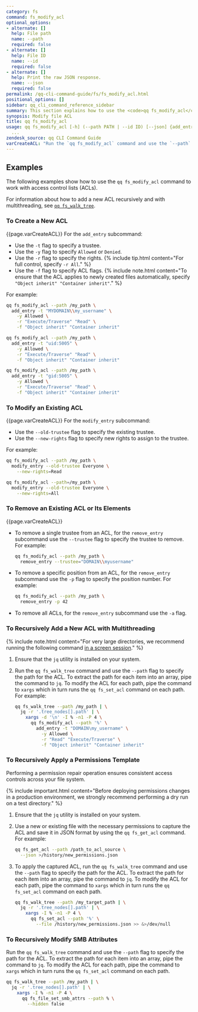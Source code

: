 ```yaml
---
category: fs
command: fs_modify_acl
optional_options:
- alternate: []
  help: File path
  name: --path
  required: false
- alternate: []
  help: File ID
  name: --id
  required: false
- alternate: []
  help: Print the raw JSON response.
  name: --json
  required: false
permalink: /qq-cli-command-guide/fs/fs_modify_acl.html
positional_options: []
sidebar: qq_cli_command_reference_sidebar
summary: This section explains how to use the <code>qq fs_modify_acl</code> command.
synopsis: Modify file ACL
title: qq fs_modify_acl
usage: qq fs_modify_acl [-h] (--path PATH | --id ID) [--json] {add_entry,remove_entry,modify_entry,set_posix_special_permissions}
  ...
zendesk_source: qq CLI Command Guide
varCreateACL: "Run the `qq fs_modify_acl` command and use the `--path` flag to specify the path for the ACL."
---
```


## Examples
The following examples show how to use the `qq fs_modify_acl` command to work with access control lists (ACLs).

For information about how to add a new ACL recursively and with multithreading, see [`qq fs_walk_tree`](fs_walk_tree.html).

### To Create a New ACL
{{page.varCreateACL}} For the `add_entry` subcommand:

* Use the `-t` flag to specify a trustee.
* Use the `-y` flag to specify `Allowed` or `Denied`.
* Use the `-r` flag to specify the rights.
  {% include tip.html content="For full control, specify `-r All`." %}
* Use the `-f` flag to specify ACL flags.
  {% include note.html content="To ensure that the ACL applies to newly created files automatically, specify `"Object inherit" "Container inherit"`." %}

For example:

```bash
qq fs_modify_acl --path /my_path \
  add_entry -t "MYDOMAIN\\my_username" \
    -y Allowed \
    -r "Execute/Traverse" "Read" \
    -f "Object inherit" "Container inherit"
```

```bash
qq fs_modify_acl --path /my_path \
  add_entry -t "uid:5005" \
    -y Allowed \
    -r "Execute/Traverse" "Read" \
    -f "Object inherit" "Container inherit"
```

```bash
qq fs_modify_acl --path /my_path \
  add_entry -t "gid:5005" \
    -y Allowed \
    -r "Execute/Traverse" "Read" \
    -f "Object inherit" "Container inherit"
```

### To Modify an Existing ACL
{{page.varCreateACL}} For the `modify_entry` subcommand:

* Use the `--old-trustee` flag to specify the existing trustee.
* Use the `--new-rights` flag to specify new rights to assign to the trustee.

For example:

```bash
qq fs_modify_acl --path /my_path \
  modify_entry --old-trustee Everyone \
    --new-rights=Read
```

```bash
qq fs_modify_acl --path=/my_path \
  modify_entry --old-trustee Everyone \
    --new-rights=All
```

### To Remove an Existing ACL or Its Elements
{{page.varCreateACL}}

* To remove a single trustee from an ACL, for the `remove_entry` subcommand use the `--trustee` flag to specify the trustee to remove. For example:

  ```bash
  qq fs_modify_acl --path /my_path \
    remove_entry --trustee="DOMAIN\\myusername"

* To remove a specific position from an ACL, for the `remove_entry` subcommand use the `-p` flag to specify the position number. For example:

  ```bash
  qq fs_modify_acl --path /my_path \
    remove_entry -p 42
  ```

* To remove all ACLs, for the `remove_entry` subcommand use the `-a` flag.

### To Recursively Add a New ACL with Multithreading
{% include note.html content="For very large directories, we recommend running the following command [in a screen session](https://linuxize.com/post/how-to-use-linux-screen/)." %}

1. Ensure that the `jq` utility is installed on your system.

1. Run the `qq fs_walk_tree` command and use the `--path` flag to specify the path for the ACL. To extract the path for each item into an array, pipe the command to `jq`. To modify the ACL for each path, pipe the command to `xargs` which in turn runs the `qq fs_set_acl` command on each path. For example:

   ```bash
   qq fs_walk_tree --path /my_path | \
     jq -r '.tree_nodes[].path' | \
       xargs -d '\n' -I % -n1 -P 4 \
         qq fs_modify_acl --path '%' \
           add_entry -t "DOMAIN\my_username" \
             -y Allowed \
             -r "Read" "Execute/Traverse" \
             -f "Object inherit" "Container inherit"
   ```

### To Recursively Apply a Permissions Template
Performing a permission repair operation ensures consistent access controls across your file system.

{% include important.html content="Before deploying permissions changes in a production environment, we strongly recommend performing a dry run on a test directory." %}

1. Ensure that the `jq` utility is installed on your system.

1. Use a new or existing file with the necessary permissions to capture the ACL and save it in JSON format by using the `qq fs_get_acl` command. For example:
   
   ```bash
   qq fs_get_acl --path /path_to_acl_source \
     --json >/history/new_permissions.json
   ```

1. To apply the captured ACL, run the `qq fs_walk_tree` command and use the `--path` flag to specify the path for the ACL. To extract the path for each item into an array, pipe the command to `jq`. To modify the ACL for each path, pipe the command to `xargs` which in turn runs the `qq fs_set_acl` command on each path.

   ```bash
   qq fs_walk_tree --path /my_target_path | \
     jq -r '.tree_nodes[].path' | \
       xargs -I % -n1 -P 4 \
         qq fs_set_acl --path '%' \
           --file /history/new_permissions.json >> &>/dev/null
   ```

### To Recursively Modify SMB Attributes
Run the `qq fs_walk_tree` command and use the `--path` flag to specify the path for the ACL. To extract the path for each item into an array, pipe the command to `jq`. To modify the ACL for each path, pipe the command to `xargs` which in turn runs the `qq fs_set_acl` command on each path.

```bash
qq fs_walk_tree --path /my_path | \
  jq -r '.tree_nodes[].path' | \
    xargs -I % -n1 -P 4 \
      qq fs_file_set_smb_attrs --path % \
        --hidden false
```
